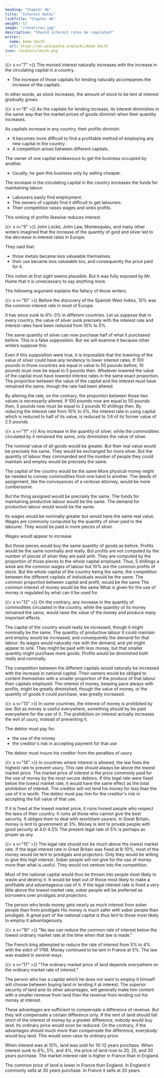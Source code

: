 ```yaml
---
heading: "Chapter 4b"
title: "Interest Rates"
linkTitle: "Chapter 4b"
weight: 52
image: "/covers/wn.jpg"
description: "Should interest rates be regulated?"
writer:
  name: Adam Smith
  url: https://en.wikipedia.org/wiki/Adam_Smith
icon: /avatars/smith.png
---
```




{{< s v="7" >}} The monied interest naturally increases with the increase in the circulating capital in a country.
- The increase of those capitals for lending naturally accompanies the increase of the capitals.

In other words, as stock increases, the amount of stock to be lent at interest gradually grows.


{{< s v="8" >}} As the capitals for lending increase, its interest diminishes in the same way that the market prices of goods diminish when their quantity increases.

<!-- It also diminishes from other peculiar causes. -->

As capitals increase in any country, their profits diminish.
- It becomes more difficult to find a profitable method of employing any new capital in the country.
- A competition arises between different capitals.

The owner of one capital endeavours to get the business occupied by another.
- Usually, he gain this business <!--  can jostle the other capital out of their employment only --> only by <!-- dealing on more reasonable terms. He must --> selling cheaper<!--  and buying dearer -->.

The increase in the circulating capital in the country increases the funds for maintaining labour.
- Labourers easily find employment.
- The owners of capitals find it difficult to get labourers.
- Their competition raises wages and sinks profits.
<!-- Demand grows greater everyday. -->

This sinking of profits likewise reduces interest. 
<!-- But when the profits from the use of capital are diminished at both ends, the price paid for using capital or the interest rate, diminishes with them. -->

{{< s v="9" >}} John Locke, John Law, Montesquieu, and many other writers imagined that the increase of the quantity of gold and silver led to the decrease in interest rates in Europe.

They said that:
- those metals became less valueable themselves.
- their use became less valueable too, and consequently the price paid for it.

This notion at first sight seems plausible. But it was fully exposed by Mr. Hume that it is unnecessary to say anything more.

The following argument explains the fallacy of those writers.

{{< s v="10" >}} Before the discovery of the Spanish West Indies, 10% was the common interest rate in most of Europe.

It has since sunk to 6%-3% in different countries.
Let us suppose that in every country, the value of silver sunk precisely with the interest rate and interest rates have been reduced from 10% to 5%.

The same quantity of silver can now purchase half of what it purchased before.
This is a false supposition.
But we will examine it because other writers suppose this.

Even if this supposition were true, it is impossible that the lowering of the value of silver could have any tendency to lower interest rates.
If 100 pounds in those countries are equal in value to 50 pounds before, 10 pounds must now be equal to 5 pounds then.
Whatever lowered the value of the capital must have lowered interest rates in the same exact proportion.
The proportion between the value of the capital and the interest must have remained the same, though the rate had been altered.

By altering the rate, on the contrary, the proportion between those two values is necessarily altered.
If 100 pounds now are equal to 50 pounds then, 5 pounds now must be equal to 2 pounds 10 shillings then.
By reducing the interest rate from 10% to 5%, the interest rate in using capital which is reduced to half of its value, is reduced to 1/4 of its former value of 2.5 pounds.


{{< s v="11" >}} Any increase in the quantity of silver, while the commodities circulated by it remained the same, only diminishes the value of silver.

The nominal value of all goods would be greater.
But their real value would be precisely the same.
They would be exchanged for more silver.
But the quantity of labour they commanded and the number of people they could maintain and employ would be precisely the same.

The capital of the country would be the same
More physical money might be needed to convey commodities from one hand to another.
The deeds of assignment, like the conveyances of a verbose attorney, would be more cumbersome.

But the thing assigned would be precisely the same.
The funds for maintaining productive labour would be the same.
The demand for productive labour would would be the same.

Its wages would be nominally greater but would have the same real value.
Wages are commonly computed by the quantity of silver paid to the labourer.
They would be paid in more pieces of silver.

Wages would appear to increase.

But those pieces would buy the same quantity of goods as before.
Profits would be the same nominally and really.
But profits are not computed by the number of pieces of silver they are paid with.
They are computed by the proportion of those pieces to the whole capital employed.
Thus, 5 shillings a week are the common wages of labour but 10% are the common profits of stock.
But the whole capital of the country being the same, the competition between the different capitals of individuals would be the same.
The common proportion between capital and profit, would be the same
The common interest of money would be the same
What is given for the use of money is regulated by what can it be used for.

{{< s v="12" >}} On the contrary, any increase in the quantity of commodities circulated in the country, while the quantity of its money remained the same, would raise the value of the money and produce many important effects.

The capital of the country would really be increased, though it might nominally be the same.
The quantity of productive labour it could maintain and employ would be increased, and consequently the demand for that labour.
Its wages would naturally rise with the demand, and yet might appear to sink.
They might be paid with less money, but that smaller quantity might purchase more goods.
Profits would be diminished both really and nominally.

The competition between the different capitals would naturally be increased with the increase in national capital.
Their owners would be obliged to content themselves with a smaller proportion of the produce of that labour their capitals employed.
The interest of money, keeping pace always with profits, might be greatly diminished, though the value of money, or the quantity of goods it could purchase, was greatly increased.

{{< s v="13" >}} In some countries, the interest of money is prohibited by law.
But as money is useful everywhere, something should by be paid everywhere for the use of it.
The prohibition on interest actually increases the evil of usury, instead of preventing it.

The debtor must pay for:
- the use of the money
- the creditor's risk in accepting payment for that use

The debtor must insure his creditor from the penalties of usury.


{{< s v="14" >}} In countries where interest is allowed, the law fixes the highest rate to prevent usury.
This rate should always be above the lowest market price.
The market price of interest is the price commonly paid for the use of money by the most secure debtors.
If this legal rate were fixed below the lowest market rate, it would have the same effect as the total prohibition of interest.
The creditor will not lend his money for less than the use of it is worth.
The debtor must pay him for the creditor's risk in accepting the full value of that use.

If it is fixed at the lowest market price, it ruins honest people who respect the laws of their country.
It ruins all those who cannot give the best security.
It obliges them to deal with exorbitant usurers.
In Great Britain, money is lent to government at 3%.
Money is lent to private people with good security at 4.0-4.5%
The present legal rate of 5% is perhaps as proper as any.


{{< s v="15" >}} The legal rate should not be much above the lowest market rate.
If the legal interest rate in Great Britain was fixed at 8-10%, most of the money would be lent to prodigals and projectors.
Only they would be willing to give this high interest.
Sober people will not give for the use of money more than what is useful.
They would not venture into the competition.

Most of the national capital would thus be thrown into people most likely to waste and destroy it.
It would be kept out of those most likely to make a profitable and advantageous use of it.
If the legal interest rate is fixed a very little above the lowest market rate, sober people will be preferred as borrowers over prodigals and projectors.

The person who lends money gets nearly as much interest from sober people than from prodigals
His money is much safer with sober people than prodigals.
A great part of the national capital is thus lent to those most likely to employ it advantageously.


{{< s v="16" >}} "No law can reduce the common rate of interest below the lowest ordinary market rate at the time when that law is made."

The French king attempted to reduce the rate of interest from 5% to 4% with the edict of 1766.
Money continued to be lent in France at 5%.
The law was evaded in several ways.


{{< s v="17" >}} "The ordinary market price of land depends everywhere on the ordinary market rate of interest."

The person who has a capital which he does not want to employ it himself will choose between buying land or lending it at interest.
The superior security of land and its other advantages, will generally make him content with a smaller revenue from land than the revenue from lending out his money at interest.

These advantages are sufficient to compensate a difference of revenue.
But they will compensate a certain difference only.
If the rent of land should fall short of the interest of money by a greater difference, nobody would buy land.
Its ordinary price would soon be reduced.
On the contrary, if the advantages should much more than compensate the difference, everybody would buy land.
This would soon raise its ordinary price.

When interest was at 10%, land was sold for 10-12 years purchase.
When interest sunk to 6%, 5%, and 4%, the price of land rose to 20, 25, and 30 years purchase.
The market interest rate is higher in France than in England.

The common price of land is lower in France than England.
In England it commonly sells at 30 years purchase.
In France it sells at 20 years.

